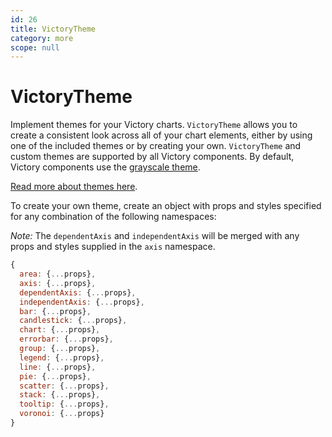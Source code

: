 ```yaml
---
id: 26
title: VictoryTheme
category: more
scope: null
---
```

# VictoryTheme

Implement themes for your Victory charts. `VictoryTheme` allows you to create a consistent look across all of your chart elements, either by using one of the included themes or by creating your own. `VictoryTheme` and custom themes are supported by all Victory components. By default, Victory components use the [grayscale theme][].

[Read more about themes here][].

To create your own theme, create an object with props and styles specified for any combination of the following namespaces:

*Note:* The `dependentAxis` and `independentAxis` will be merged with any props and styles supplied in the `axis` namespace.

```js
{
  area: {...props},
  axis: {...props},
  dependentAxis: {...props},
  independentAxis: {...props},
  bar: {...props},
  candlestick: {...props},
  chart: {...props},
  errorbar: {...props},
  group: {...props},
  legend: {...props},
  line: {...props},
  pie: {...props},
  scatter: {...props},
  stack: {...props},
  tooltip: {...props},
  voronoi: {...props}
}
```

[grayscale theme]: https://github.com/FormidableLabs/victory/blob/master/packages/victory-core/src/victory-theme/grayscale.js
[Read more about themes here]: https://formidable.com/open-source/victory/guides/themes
